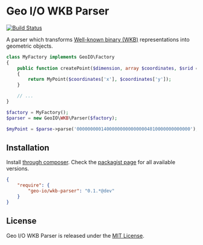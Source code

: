 Geo I/O WKB Parser
==================

[![Build Status](https://travis-ci.org/geo-io/wkb-parser.png?branch=master)](https://travis-ci.org/geo-io/wkb-parser)

A parser which transforms
[Well-known binary (WKB)](http://en.wikipedia.org/wiki/Well-known_text#Well-known_binary)
representations into geometric objects.

```php
class MyFactory implements GeoIO\Factory
{
    public function createPoint($dimension, array $coordinates, $srid = null)
    {
        return MyPoint($coordinates['x'], $coordinates['y']);
    }

    // ...
}

$factory = MyFactory();
$parser = new GeoIO\WKB\Parser($factory);

$myPoint = $parse->parse('000000000140000000000000004010000000000000'); // POINT(2.0 4.0)
```

Installation
------------

Install [through composer](http://getcomposer.org). Check the
[packagist page](https://packagist.org/packages/geo-io/wkb-parser) for all
available versions.

```json
{
    "require": {
        "geo-io/wkb-parser": "0.1.*@dev"
    }
}
```

License
-------

Geo I/O WKB Parser is released under the [MIT License](LICENSE).
